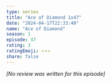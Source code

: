 ```yaml
---
type: series
title: "Ace of Diamond 1x47"
date: "2024-04-17T22:33:40"
name: "Ace of Diamond"
season: 1
episode: 47
rating: 3
ratingEmoji: ⭐️⭐️⭐️
share: false
---
```


*[No review was written for this episode]*

